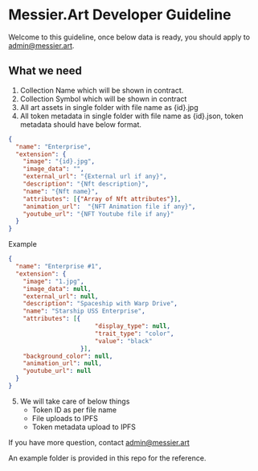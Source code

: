 # Messier.Art Developer Guideline #

Welcome to this guideline, once below data is ready, you should apply to admin@messier.art.

## What we need ##
1. Collection Name which will be shown in contract.
2. Collection Symbol which will be shown in contract
3. All art assets in single folder with file name as {id}.jpg
4. All token metadata in single folder with file name as {id}.json, token metadata should have below format.
```json
{
  "name": "Enterprise",
  "extension": {
    "image": "{id}.jpg",
    "image_data": "",
    "external_url": "{External url if any}",
    "description": "{Nft description}",
    "name": "{Nft name}",
    "attributes": [{"Array of Nft attributes"}],
    "animation_url":  "{NFT Animation file if any}",
    "youtube_url": "{NFT Youtube file if any}"
  }
}
```
Example 

```json
{
  "name": "Enterprise #1",
  "extension": {
    "image": "1.jpg",
    "image_data": null,
    "external_url": null,
    "description": "Spaceship with Warp Drive",
    "name": "Starship USS Enterprise",
    "attributes": [{
                        "display_type": null,
                        "trait_type": "color",
                        "value": "black"
                    }],
    "background_color": null,
    "animation_url": null,
    "youtube_url": null
  }
}
```
5. We will take care of below things
   * Token ID as per file name 
   * File uploads to IPFS
   * Token metadata upload to IPFS

If you have more question, contact admin@messier.art

An example folder is provided in this repo for the reference.
